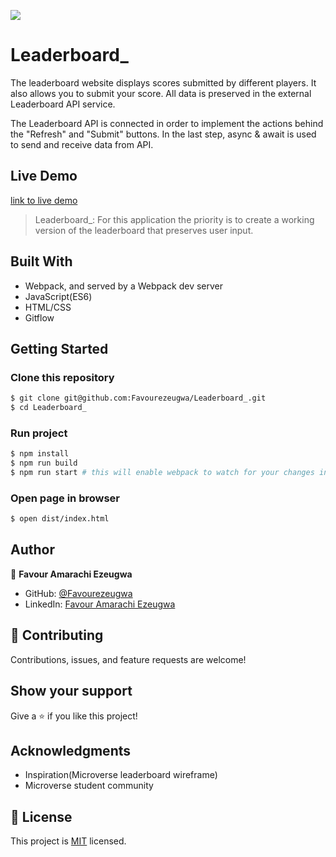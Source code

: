 ![](https://img.shields.io/badge/Microverse-blueviolet)

# Leaderboard\_

The leaderboard website displays scores submitted by different players. It also allows you to submit your score. All data is preserved in the external Leaderboard API service.

The Leaderboard API is connected in order to implement the actions behind the "Refresh" and "Submit" buttons. In the last step, async & await is used to send and receive data from API.

## Live Demo

[link to live demo](https://favourezeugwa.github.io/TO-DO-LIS/dis/)

> Leaderboard\_: For this application the priority is to create a working version of the leaderboard that preserves user input.

## Built With

- Webpack, and served by a Webpack dev server
- JavaScript(ES6)
- HTML/CSS
- Gitflow

## Getting Started

### Clone this repository

```bash
$ git clone git@github.com:Favourezeugwa/Leaderboard_.git
$ cd Leaderboard_
```

### Run project

```bash
$ npm install
$ npm run build
$ npm run start # this will enable webpack to watch for your changes in code
```

### Open page in browser

```bash
$ open dist/index.html
```

## Author

👤 **Favour Amarachi Ezeugwa**

- GitHub: [@Favourezeugwa](https://github.com/Favourezeugwa)
- LinkedIn: [Favour Amarachi Ezeugwa](https://www.linkedin.com/in/favour-amarachi-ezeugwa-a5bb31149/)

## 🤝 Contributing

Contributions, issues, and feature requests are welcome!

## Show your support

Give a ⭐️ if you like this project!

## Acknowledgments

- Inspiration(Microverse leaderboard wireframe)
- Microverse student community

## 📝 License

This project is [MIT](./MIT.md) licensed.
